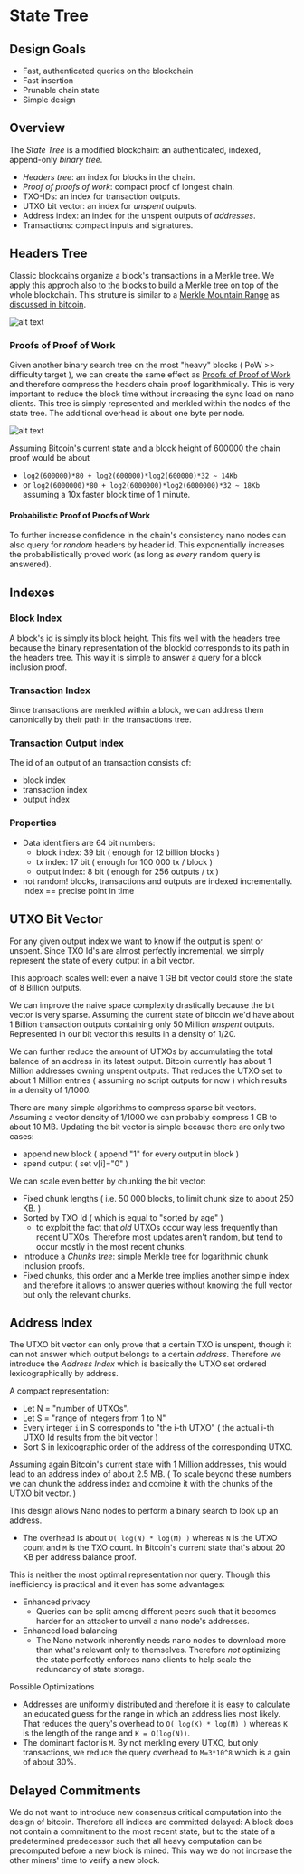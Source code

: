 # State Tree

## Design Goals
- Fast, authenticated queries on the blockchain
- Fast insertion
- Prunable chain state
- Simple design

## Overview
The _State Tree_ is a modified blockchain: an authenticated, indexed, append-only _binary tree_.

-  _Headers tree_: an index for blocks in the chain.
  - _Proof of proofs of work_: compact proof of longest chain.
- TXO-IDs: an index for transaction outputs.
- UTXO bit vector: an index for _unspent_ outputs.
- Address index: an index for the unspent outputs of _addresses_.
- Transactions: compact inputs and signatures.


## Headers Tree

Classic blockcains organize a block's transactions in a Merkle tree. We apply this approch also to the blocks to build a Merkle tree on top of the whole blockchain.
This struture is similar to  a [Merkle Mountain Range](https://github.com/opentimestamps/opentimestamps-server/blob/master/doc/merkle-mountain-range.md) as [discussed in bitcoin](https://lists.linuxfoundation.org/pipermail/bitcoin-dev/2016-June/012758.html).

![alt text](images/state-tree.png "State Tree")

### Proofs of Proof of Work
Given another binary search tree on the most "heavy" blocks ( PoW >> difficulty target ), we can create the same effect as [Proofs of Proof of Work](https://eprint.iacr.org/2017/963.pdf) and therefore compress the headers chain proof logarithmically. This is very important to reduce the block time without increasing the sync load on nano clients.
This tree is simply represented and merkled within the nodes of the state tree. The additional overhead is about one byte per node.

![alt text](images/popow.png "State Tree")

Assuming Bitcoin's current state and a block height of 600000 the chain proof would be about
- `log2(600000)*80 + log2(600000)*log2(600000)*32 ~ 14Kb`
- or `log2(6000000)*80 + log2(6000000)*log2(6000000)*32 ~ 18Kb` assuming a 10x faster block time of 1 minute.

#### Probabilistic Proof of Proofs of Work
To further increase confidence in the chain's consistency nano nodes can also query for _random_ headers by header id. This exponentially increases the probabilistically proved work (as long as _every_ random query is answered).


## Indexes

### Block Index
A block's id is simply its block height. This fits well with the headers tree because the binary representation of the blockId corresponds to its path in the headers tree.
This way it is simple to answer a query for a block inclusion proof.

### Transaction Index
Since transactions are merkled within a block, we can address them canonically by their path in the transactions tree.

### Transaction Output Index
The id of an output of an transaction consists of:
- block index
- transaction index
- output index

### Properties
- Data identifiers are 64 bit numbers:
  - block index: 39 bit ( enough for 12 billion blocks )
  - tx index: 17 bit ( enough for 100 000 tx / block )
  - output index: 8 bit ( enough for 256 outputs / tx )
- not random! blocks, transactions and outputs are indexed incrementally. Index == precise point in time


## UTXO Bit Vector
For any given output index we want to know if the output is spent or unspent. Since TXO Id's are almost perfectly incremental, we simply represent the state of every output in a bit vector.

This approach scales well: even a naive 1 GB bit vector could store the state of 8 Billion outputs.

We can improve the naive space complexity drastically because the bit vector is very sparse.
Assuming the current state of bitcoin we'd have about 1 Billion transaction outputs containing only 50 Million _unspent_ outputs. Represented in our bit vector this results in a density of 1/20.

We can further reduce the amount of UTXOs by accumulating the total balance of an address in its latest output. Bitcoin currently has about 1 Million addresses owning unspent outputs. That reduces the UTXO set to about 1 Million entries ( assuming no script outputs for now ) which results in a density of 1/1000.

There are many simple algorithms to compress sparse bit vectors. Assuming a vector density of 1/1000 we can probably compress 1 GB to about 10 MB. Updating the bit vector is simple because there are only two cases:
- append new block ( append "1" for every output in block )
- spend output ( set v[i]="0" )

We can scale even better by chunking the bit vector:
  - Fixed chunk lengths ( i.e. 50 000 blocks, to limit chunk size to about 250 KB. )
  - Sorted by TXO Id ( which is equal to "sorted by age" )
    - to exploit the fact that _old_ UTXOs occur way less frequently than recent UTXOs. Therefore most updates aren't random, but tend to occur mostly in the most recent chunks.
  - Introduce a _Chunks tree_: simple Merkle tree for logarithmic chunk inclusion proofs.
  - Fixed chunks, this order and a Merkle tree implies another simple index and therefore it allows to answer queries without knowing the full vector but only the relevant chunks.

## Address Index
The UTXO bit vector can only prove that a certain TXO is unspent, though it can not answer which output belongs to a certain _address_.
Therefore we introduce the _Address Index_ which is basically the UTXO set ordered lexicographically by address.

A compact representation:
- Let N = "number of UTXOs".
- Let S = "range of integers from 1 to N"
- Every integer `i` in S corresponds to "the i-th UTXO" ( the actual i-th UTXO Id results from the bit vector )
- Sort S in lexicographic order of the address of the corresponding UTXO.

Assuming again Bitcoin's current state with 1 Million addresses, this would lead to an address index of about 2.5 MB. ( To scale beyond these numbers we can chunk the address index and combine it with the chunks of the UTXO bit vector. )

This design allows Nano nodes to perform a binary search to look up an address.
  - The overhead is about `O( log(N) * log(M) )` whereas `N` is the UTXO count and `M` is the TXO count. In Bitcoin's current state that's about 20 KB per address balance proof.

This is neither the most optimal representation nor query. Though this inefficiency is practical and it even has some advantages:
- Enhanced privacy
  - Queries can be split among different peers such that it becomes harder for an attacker to unveil a nano node's addresses.
- Enhanced load balancing
  - The Nano network inherently needs nano nodes to download more than what's relevant only to themselves. Therefore _not_ optimizing the state perfectly enforces nano clients to help scale the redundancy of state storage.

Possible Optimizations
- Addresses are uniformly distributed and therefore it is easy to calculate an educated guess for the range in which an address lies most likely. That reduces the query's overhead to `O( log(K) * log(M) )` whereas `K` is the length of the range and `K = O(log(N))`.
- The dominant factor is `M`. By not merkling every UTXO, but only transactions, we reduce the query overhead to `M=3*10^8` which is a gain of about 30%.


## Delayed Commitments
We do not want to introduce new consensus critical computation into the design of bitcoin. Therefore all indices are committed delayed: A block does not contain a commitment to the most recent state, but to the state of a predetermined predecessor such that all heavy computation can be precomputed before a new block is mined. This way we do not increase the other miners' time to verify a new block.
